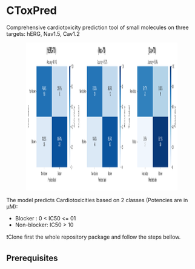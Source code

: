 # CToxPred
Comprehensive cardiotoxicity prediction tool of small molecules on three targets: hERG, Nav1.5, Cav1.2

<p align="center">
	<img src="images/All-ConfusionMatix.png" width="400" height="390" />
</p>

The model predicts Cardiotoxicities based on 2 classes (Potencies are in μM):
 - Blocker    : 0 < IC50 <= 01
 - Non-blocker: IC50 > 10


:exclamation:Clone first the whole repository package and follow the steps bellow.

## Prerequisites



